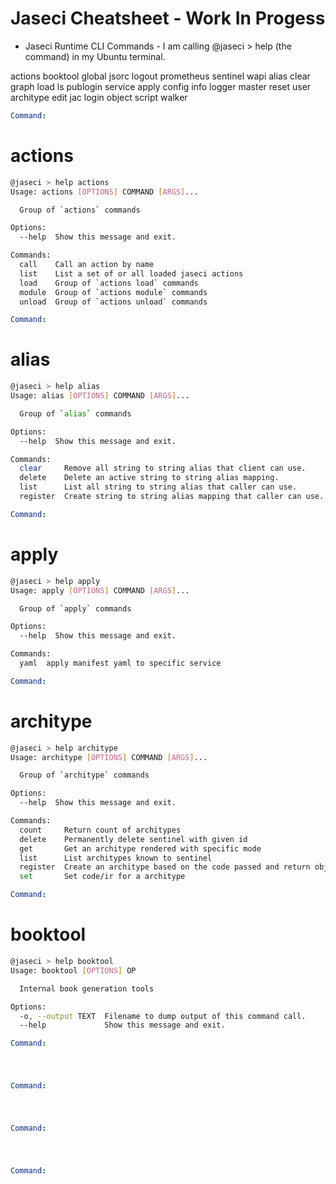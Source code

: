 # Jaseci Cheatsheet - Work In Progess

- Jaseci Runtime CLI Commands - I am calling @jaseci > help (the command) in my Ubuntu terminal.

actions    booktool  global  jsorc   logout  prometheus  sentinel  wapi
alias      clear     graph   load    ls      publogin    service
apply      config    info    logger  master  reset       user
architype  edit      jac     login   object  script      walker

```yml
Command:
```
# actions

```bash
@jaseci > help actions
Usage: actions [OPTIONS] COMMAND [ARGS]...

  Group of `actions` commands

Options:
  --help  Show this message and exit.

Commands:
  call    Call an action by name
  list    List a set of or all loaded jaseci actions
  load    Group of `actions load` commands
  module  Group of `actions module` commands
  unload  Group of `actions unload` commands
```

```yml
Command:
```
# alias
  
```bash
@jaseci > help alias
Usage: alias [OPTIONS] COMMAND [ARGS]...

  Group of `alias` commands

Options:
  --help  Show this message and exit.

Commands:
  clear     Remove all string to string alias that client can use.
  delete    Delete an active string to string alias mapping.
  list      List all string to string alias that caller can use.
  register  Create string to string alias mapping that caller can use.
```

```yml
Command:
```
# apply

```bash
@jaseci > help apply
Usage: apply [OPTIONS] COMMAND [ARGS]...

  Group of `apply` commands

Options:
  --help  Show this message and exit.

Commands:
  yaml  apply manifest yaml to specific service
```

```yml
Command:
```
# architype

```bash
@jaseci > help architype
Usage: architype [OPTIONS] COMMAND [ARGS]...

  Group of `architype` commands

Options:
  --help  Show this message and exit.

Commands:
  count     Return count of architypes
  delete    Permanently delete sentinel with given id
  get       Get an architype rendered with specific mode
  list      List architypes known to sentinel
  register  Create an architype based on the code passed and return object.
  set       Set code/ir for a architype
```

```yml
Command:
```
# booktool

```bash
@jaseci > help booktool
Usage: booktool [OPTIONS] OP

  Internal book generation tools

Options:
  -o, --output TEXT  Filename to dump output of this command call.
  --help             Show this message and exit.
```

```yml
Command:
```
#

```bash

```

```yml
Command:
```
#

```bash

```

```yml
Command:
```
#

```bash

```

```yml
Command:
```
#

```bash

```




